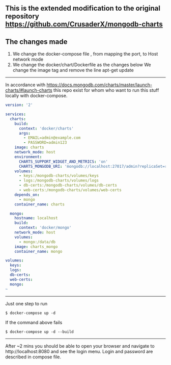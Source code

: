 This is the extended modification to the original repository https://github.com/CrusaderX/mongodb-charts
---
## The changes made
1. We change the docker-compose file , from mapping the port, to Host network mode
2. We change the docker/chart/Dockerfile as the changes below
   We change the image tag and remove the line apt-get update
---
In accordance with https://docs.mongodb.com/charts/master/launch-charts/#launch-charts this repo exist for whom who want to run this stuff locally with docker-compose.

```yaml
version: '2'

services:
  charts:
    build:
      context: 'docker/charts'
      args:
        - EMAIL=admin@example.com
        - PASSWORD=admin123
    image: charts
    network_mode: host
    environment:
      CHARTS_SUPPORT_WIDGET_AND_METRICS: 'on'
      CHARTS_MONGODB_URI: 'mongodb://localhost:27017/admin?replicaSet=rs0'
    volumes:
      - keys:/mongodb-charts/volumes/keys
      - logs:/mongodb-charts/volumes/logs
      - db-certs:/mongodb-charts/volumes/db-certs
      - web-certs:/mongodb-charts/volumes/web-certs
    depends_on:
      - mongo
    container_name: charts

  mongo:
    hostname: localhost
    build:
      context: 'docker/mongo'
    network_mode: host
    volumes:
      - mongo:/data/db
    image: charts_mongo
    container_name: mongo

volumes:
  keys:
  logs:
  db-certs:
  web-certs:
  mongo:
~          
```
---
Just one step to run

```console
$ docker-compose up -d
```
If the command above fails 
```console
$ docker-compose up -d --build
```
---
After ~2 mins you should be able to open your browser and navigate to http://localhost:8080 and see the login menu. Login and password are described in compose file.
